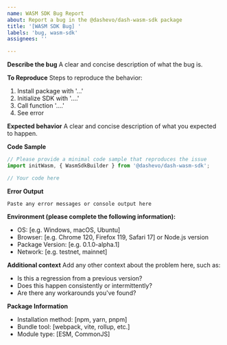 ```yaml
---
name: WASM SDK Bug Report
about: Report a bug in the @dashevo/dash-wasm-sdk package
title: '[WASM SDK Bug] '
labels: 'bug, wasm-sdk'
assignees: ''

---
```


**Describe the bug**
A clear and concise description of what the bug is.

**To Reproduce**
Steps to reproduce the behavior:
1. Install package with '...'
2. Initialize SDK with '....'
3. Call function '....'
4. See error

**Expected behavior**
A clear and concise description of what you expected to happen.

**Code Sample**
```javascript
// Please provide a minimal code sample that reproduces the issue
import initWasm, { WasmSdkBuilder } from '@dashevo/dash-wasm-sdk';

// Your code here
```

**Error Output**
```
Paste any error messages or console output here
```

**Environment (please complete the following information):**
 - OS: [e.g. Windows, macOS, Ubuntu]
 - Browser: [e.g. Chrome 120, Firefox 119, Safari 17] or Node.js version
 - Package Version: [e.g. 0.1.0-alpha.1]
 - Network: [e.g. testnet, mainnet]

**Additional context**
Add any other context about the problem here, such as:
- Is this a regression from a previous version?
- Does this happen consistently or intermittently?
- Are there any workarounds you've found?

**Package Information**
- Installation method: [npm, yarn, pnpm]
- Bundle tool: [webpack, vite, rollup, etc.]
- Module type: [ESM, CommonJS]